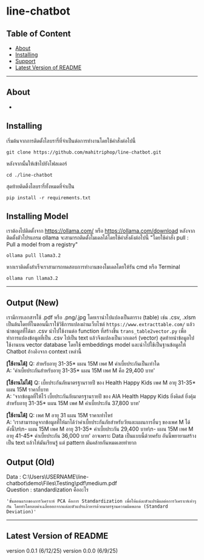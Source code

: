 # line-chatbot

## Table of Content
- [About](#about)
- [Installing](#installing)
- [Support](#support)
- [Latest Version of README](#latest-version-of-readme)

---

## About
  -

## Installing
เริ่มต้นจากการติดตั้งไลบรารี่ที่จำเป็นต่อการทำงานโดยใช้คำสั่งต่อไปนี้
```
git clone https://github.com/mahitriphop/line-chatbot.git
```
หลังจากนั้นให้เข้าไปยังโฟลเดอร์
```
cd ./line-chatbot
```
สุดท้ายติดติ้งไลบรารี่ทั้งหมดที่จำเป็น
```
pip install -r requirements.txt
```

## Installing Model
เราต้องไปติดตั้งจาก https://ollama.com/ หรือ https://ollama.com/download หลังจากติดตั้งตัวโปรแกรม ollama จะสามารถติดตั้งโมเดลได้โดยใช้คำสั่งดังต่อไปนี้
"โดยใช้คำสั่ง pull : Pull a model from a registry"

```
ollama pull llama3.2
```
หากเราติดตั้งสำเร็จเราสามารถทดสอบการทำงานของโมเดลโดยให้รัน cmd หรือ Terminal
```
ollama run llama3.2
```
---
## Output (New)

เรามีการเอกสารใช้ .pdf หรือ .png/.jpg โดยเรานำไปแปลงเป็นตาราง (table) เช่น .csv, .xlsm เป็นต้นโดยที่ในตอนนี้เราใช้วิธีการแปลงผ่านเว็บไซต์ `https://www.extracttable.com/` แล้วนำขอมูลที่ได้มา .csv นำไปใช้งานต่อ function ที่สร้างขึ้น `trans_table2vector.py` เพื่อทำการแปลงข้อมูลที่เป็น .csv ไปเป็น text แล้วจึงแปลงเป็นเวกเตอร์ (vector) สุดท้ายนำข้อมูลไปใช้งานบน vector database โดยใช้ embeddings model และนำไปใช้เป็นฐานข้อมูลให้ Chatbot อ้างอิงจาก context เหล่านี้     

**[ใช้งานได้]**   Q: สำหรับอายุ 31-35* แผน 15M เพศ M ค่าเบี้ยประกันเป็นเท่าใด  
A: 'ค่าเบี้ยประกันสำหรับอายุ 31-35* แผน 15M เพศ M คือ 29,400 บาท' 

**[ใช้งานไม่ได้]**   Q: เบี้ยประกันภัยมาตรฐานรายปี ของ Health Happy Kids เพศ M อายุ 31-35* แผน 15M ราคากี่บาท   
  A: 'จากข้อมูลที่ให้ไว้ เบี้ยประกันภัยมาตรฐานรายปี ของ AIA Health Happy Kids ยิ่งคิดส์ ยิ่งคุ้ม สำหรับอายุ 31-35* แผน 15M เพศ M ค่าเบี้ยประกัน 37,800 บาท'


**[ใช้งานได้]**   Q: เพศ M อายุ 31 แผน 15M ราคาเท่าไหร่  
  A: 'เราสามารถดูจากข้อมูลที่ให้มาได้ว่าค่าเบี้ยประกันภัยสำหรับวัยและแผนการอื่นๆ ของเพศ M ได้ดังนี้\n\n- แผน 15M เพศ M อายุ 31-35* ค่าเบี้ยประกัน 29,400 บาท\n- แผน 15M เพศ M อายุ 41-45* ค่าเบี้ยประกัน 36,000 บาท'
อาจเพราะ Data เป็นแบบนี้ด้วยครับ อันนี้พยายามสร้างเป็น text แล้วให้มันเรียนรู้ แต่ pattern มันคล้ายกันหมดเลยทำยาก


## Output (Old)

Data     : C:\Users\USERNAME\line-chatbot\demo\Files\Testing\pdf\medium.pdf  
Question : standardization คืออะไร

`'ขั้นตอนแรกของการวิเคราะห์ PCA คือการ Standardization เพื่อให้แต่ละตัวแปรมีผลต่อการวิเคราะห์เท่าๆ กัน โดยทำโดยลบค่าเฉลี่ยออกจากแต่ละตัวแปรแล้วหารด้วยมาตรฐานความผิดพลาด (Standard Deviation)'
`


---

## Latest Version of README
version 0.0.1 (6/12/25)
version 0.0.0 (6/9/25)
